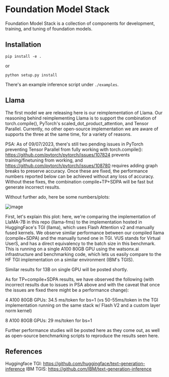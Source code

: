 # Foundation Model Stack

Foundation Model Stack is a collection of components for development, training,
and tuning of foundation models.

## Installation

```
pip install -e .
```
or
```
python setup.py install
```

There's an example inference script under `./examples`.


## Llama

The first model we are releasing here is our reimplementation of Llama. Our reasoning behind reimplementing Llama is to support the combination of torch.compile(), PyTorch's scaled_dot_product_attention, and Tensor Parallel. Currently, no other open-source implementation we are aware of supports the three at the same time, for a variety of reasons.

PSA: As of 09/07/2023, there's still two pending issues in PyTorch preventing Tensor Parallel from fully working with torch.compile(): https://github.com/pytorch/pytorch/issues/107824 prevents training/finetuning from working, and https://github.com/pytorch/pytorch/issues/108780 requires adding graph breaks to preserve accuracy. Once these are fixed, the performance numbers reported below can be achieved without any loss of accuracy. Without these fixes, the combination compile+TP+SDPA will be fast but generate incorrect results.

Without further ado, here be some numbers/plots:

![image](https://github.com/ibm-pytorch/foundation-model-stack/assets/919977/16ea178f-1c50-4f26-b549-dd21f73f51f8)

First, let's explain this plot: here, we're comparing the implementation of LlaMA-7B in this repo (llama-fms) to the implementation hosted in HuggingFace's TGI (llama), which uses Flash Attention v2 and manually fused kernels. We observe similar performance between our compiled llama (compile+SDPA) and the manually tuned one in TGI. VUS stands for Virtual UserS, and has a direct equivalency to the batch size in this benchmark. This is running on a single A100 80GB GPU using the watsonx.ai infrastructure and benchmarking code, which lets us easily compare to the HF TGI implementation on a similar environment (IBM's TGIS).

Similar results for 13B on single GPU will be posted shortly.

As for TP+compile+SDPA results, we have observed the following (with incorrect results due to issues in PSA above and with the caveat that once the issues are fixed there might be a performance change):

4 A100 80GB GPUs: 34.5 ms/token for bs=1 (vs 50-55ms/token in the TGI implementation running on the same stack w/ Flash V2 and a custom layer norm kernel)

8 A100 80GB GPUs: 29 ms/token for bs=1

Further performance studies will be posted here as they come out, as well as open-source benchmarking scripts to reproduce the results seen here.

## References

Huggingface TGI: https://github.com/huggingface/text-generation-inference
IBM TGIS: https://github.com/IBM/text-generation-inference